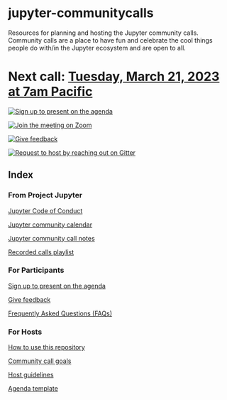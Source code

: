 # jupyter-communitycalls
Resources for planning and hosting the Jupyter community calls. Community calls are a place to have fun and celebrate the cool things people do with/in the Jupyter ecosystem and are open to all.

# Next call: [Tuesday, March 21, 2023 at 7am Pacific](https://arewemeetingyet.com/Los%20Angeles/2023-02-28/7:00/Jupyter%20Community%20Call)

[![Sign up to present on the agenda](https://img.shields.io/badge/-Sign%20up%20to%20present%20on%20the%20agenda-orange)]([https://hackmd.io/@isabela-pf/H1GrAcfUj](https://hackmd.io/@isabela-pf/r1S83fv3j))

[![Join the meeting on Zoom](https://img.shields.io/badge/-Join%20the%20meeting%20on%20Zoom-brightgreen)](https://zoom.us/my/jovyan?pwd=c0JZTHlNdS9Sek9vdzR3aTJ4SzFTQT09)

[![Give feedback](https://img.shields.io/badge/-Give%20feedback-blue)](https://docs.google.com/forms/d/e/1FAIpQLScwfYswVhafS9PVIoQYepIExq3f-FP7EmsAFULCiTIgc7mRSA/viewform?usp=sf_link)

[![Request to host by reaching out on Gitter](https://img.shields.io/badge/-Request%20to%20host%20by%20reaching%20out%20on%20Gitter-blueviolet)](https://gitter.im/isabela-pf)

## Index

### From Project Jupyter

[Jupyter Code of Conduct](https://github.com/jupyter/governance/blob/master/conduct/code_of_conduct.md)

[Jupyter community calendar](https://jupyter.readthedocs.io/en/latest/community/content-community.html#jupyter-community-meetings)

[Jupyter community call notes](https://jupyter.readthedocs.io/en/latest/community/community-call-notes/index.html)

[Recorded calls playlist](https://www.youtube.com/playlist?list=PLUrHeD2K9Cmkoamm4NjLmvXC4Y6E1o8SP)

### For Participants

[Sign up to present on the agenda](https://hackmd.io/@isabela-pf/r1S83fv3j)

[Give feedback](https://docs.google.com/forms/d/e/1FAIpQLScwfYswVhafS9PVIoQYepIExq3f-FP7EmsAFULCiTIgc7mRSA/viewform?usp=sf_link)

[Frequently Asked Questions (FAQs)](https://github.com/Quansight-Labs/jupyter-communitycalls/blob/main/faqs.md)

### For Hosts

[How to use this repository](https://github.com/Quansight-Labs/jupyter-communitycalls/blob/main/host-guidelines.md)

[Community call goals](https://github.com/isabela-pf/jupyter-communitycalls/blob/main/goals.md)

[Host guidelines](https://github.com/isabela-pf/jupyter-communitycalls/blob/main/host-guidelines.md)

[Agenda template](https://github.com/isabela-pf/jupyter-communitycalls/blob/main/agenda-template.md)
